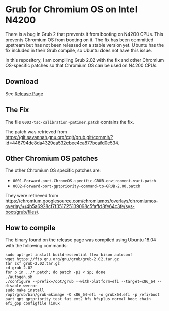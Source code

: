 # Grub for Chromium OS on Intel N4200
There is a bug in Grub 2 that prevents it from booting on N4200 CPUs.
This prevents Chromium OS from booting on it. The fix has been
committed upstream but has not been released on a stable version yet.
Ubuntu has the fix included in their Grub compile, so Ubuntu does
not have this issue.

In this repository, I am compiling Grub 2.02 with the fix and other
Chromium OS-specific patches so that Chromium OS can be used on
N4200 CPUs.

## Download
See [Release Page](https://github.com/pawitp/grub2-chromiumos-n4200/releases)

## The Fix
The file `0003-tsc-calibration-pmtimer.patch` contains the fix.

The patch was retrieved from https://git.savannah.gnu.org/cgit/grub.git/commit/?id=446794de8da4329ea532cbee4ca877bcafd0e534.

## Other Chromium OS patches
The other Chromium OS specific patches are:
 - `0001-Forward-port-ChromeOS-specific-GRUB-environment-vari.patch`
 - `0002-Forward-port-gptpriority-command-to-GRUB-2.00.patch`

They were retrieved from https://chromium.googlesource.com/chromiumos/overlays/chromiumos-overlay/+/4b5a6928cf7f351725139098c5faffd8fe64c3fe/sys-boot/grub/files/.

## How to compile
The binary found on the release page was compiled using Ubuntu 18.04
with the following commands:

```
sudo apt-get install build-essential flex bison autoconf
wget https://ftp.gnu.org/gnu/grub/grub-2.02.tar.gz
tar zxf grub-2.02.tar.gz
cd grub-2.02
for p in ../*.patch; do patch -p1 < $p; done
./autogen.sh
./configure --prefix=/opt/grub --with-platform=efi --target=x86_64 --disable-werror
sudo make install
/opt/grub/bin/grub-mkimage -O x86_64-efi -o grubx64.efi -p /efi/boot part_gpt gptpriority test fat ext2 hfs hfsplus normal boot chain efi_gop configfile linux
```
